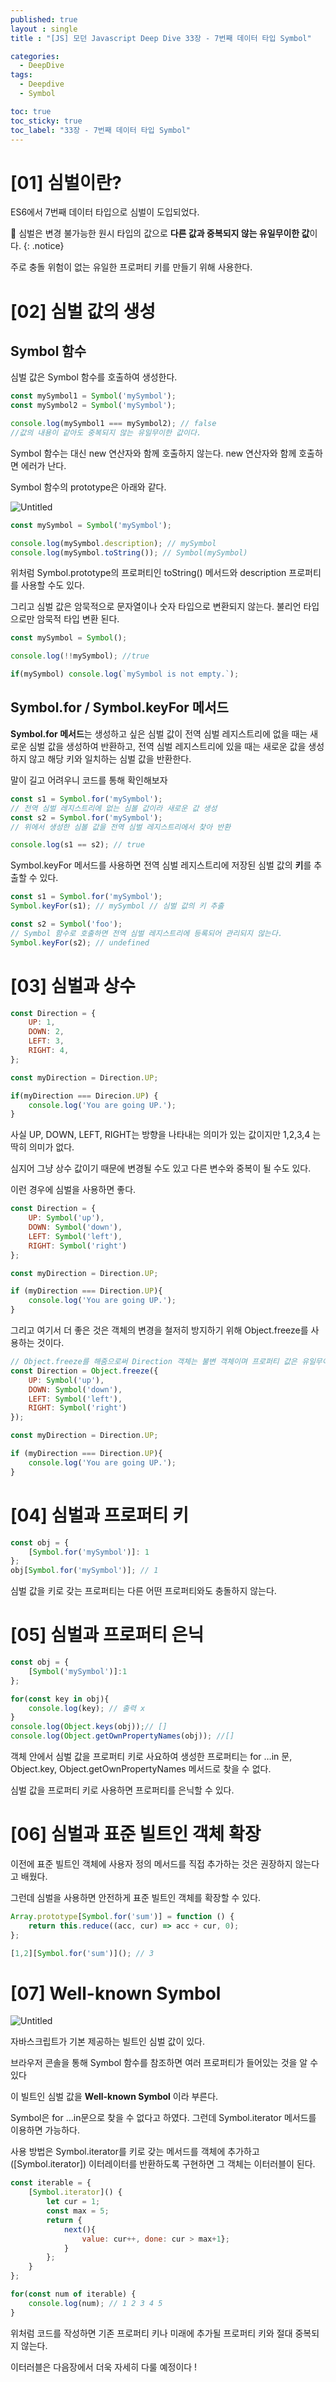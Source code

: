 ```yaml
---
published: true
layout : single
title : "[JS] 모던 Javascript Deep Dive 33장 - 7번째 데이터 타입 Symbol"

categories:
  - DeepDive
tags:
  - Deepdive
  - Symbol

toc: true
toc_sticky: true
toc_label: "33장 - 7번째 데이터 타입 Symbol"
--- 
```


# [01] 심벌이란?

ES6에서 7번째 데이터 타입으로 심벌이 도입되었다.


📌 심벌은 변경 불가능한 원시 타입의 값으로 **다른 값과 중복되지 않는 유일무이한 값**이다.
{: .notice}

주로 충돌 위험이 없는 유일한 프로퍼티 키를 만들기  위해 사용한다.

# [02] 심벌 값의 생성

## Symbol 함수

심벌 값은 Symbol 함수를 호출하여 생성한다.

```jsx
const mySymbol1 = Symbol('mySymbol');
const mySymbol2 = Symbol('mySymbol');

console.log(mySymbol1 === mySymbol2); // false
//값의 내용이 같아도 중복되지 않는 유일무이한 값이다.
```

Symbol 함수는 대신 new 연산자와 함께 호출하지 않는다. new 연산자와 함께 호출하면 에러가 난다.

Symbol 함수의 prototype은 아래와 같다.

![Untitled](/assets/images/33-1.png)

```jsx
const mySymbol = Symbol('mySymbol');

console.log(mySymbol.description); // mySymbol
console.log(mySymbol.toString()); // Symbol(mySymbol)
```

위처럼 Symbol.prototype의 프로퍼티인 toString() 메서드와 description 프로퍼티를 사용할 수도 있다.

그리고 심벌 값은 암묵적으로 문자열이나 숫자 타입으로 변환되지 않는다. 불리언 타입으로만 암묵적 타입 변환 된다.

```jsx
const mySymbol = Symbol();

console.log(!!mySymbol); //true

if(mySymbol) console.log(`mySymbol is not empty.`);
```

## Symbol.for / Symbol.keyFor 메서드

**Symbol.for 메서드**는 생성하고 싶은 심벌 값이 전역 심벌 레지스트리에 없을 때는 새로운 심벌 값을 생성하여 반환하고, 전역 심벌 레지스트리에 있을 때는 새로운 값을 생성하지 않고 해당 키와 일치하는 심벌 값을 반환한다.

말이 길고 어려우니 코드를 통해 확인해보자

```jsx
const s1 = Symbol.for('mySymbol'); 
// 전역 심벌 레지스트리에 없는 심볼 값이라 새로운 값 생성
const s2 = Symbol.for('mySymbol'); 
// 위에서 생성한 심볼 값을 전역 심벌 레지스트리에서 찾아 반환

console.log(s1 == s2); // true
```

Symbol.keyFor 메서드를 사용하면 전역 심벌 레지스트리에 저장된 심벌 값의 **키**를 추출할 수 있다.

```jsx
const s1 = Symbol.for('mySymbol');
Symbol.keyFor(s1); // mySymbol // 심벌 값의 키 추출

const s2 = Symbol('foo');
// Symbol 함수로 호출하면 전역 심벌 레지스트리에 등록되어 관리되지 않는다.
Symbol.keyFor(s2); // undefined
```

# [03] 심벌과 상수

```jsx
const Direction = {
	UP: 1,
	DOWN: 2,
	LEFT: 3,
	RIGHT: 4,
};

const myDirection = Direction.UP;

if(myDirection === Direcion.UP) {
	console.log('You are going UP.');
}
```

사실 UP, DOWN, LEFT, RIGHT는 방향을 나타내는 의미가 있는 값이지만 1,2,3,4 는 딱히 의미가 없다.

심지어 그냥 상수 값이기 때문에 변경될 수도 있고 다른 변수와 중복이 될 수도 있다.

이런 경우에 심벌을 사용하면 좋다.

```jsx
const Direction = {
	UP: Symbol('up'),
	DOWN: Symbol('down'),
	LEFT: Symbol('left'),
	RIGHT: Symbol('right')
};

const myDirection = Direction.UP;

if (myDirection === Direction.UP){
	console.log('You are going UP.');
}
```

그리고 여기서 더 좋은 것은 객체의 변경을 철저히 방지하기 위해 Object.freeze를 사용하는 것이다.

```jsx
// Object.freeze를 해줌으로써 Direction 객체는 불변 객체이며 프로퍼티 값은 유일무이한 값이 되었다.
const Direction = Object.freeze({
	UP: Symbol('up'),
	DOWN: Symbol('down'),
	LEFT: Symbol('left'),
	RIGHT: Symbol('right')
});

const myDirection = Direction.UP;

if (myDirection === Direction.UP){
	console.log('You are going UP.');
}
```

# [04] 심벌과 프로퍼티 키

```jsx
const obj = {
	[Symbol.for('mySymbol')]: 1
};
obj[Symbol.for('mySymbol')]; // 1
```

심벌 값을 키로 갖는 프로퍼티는 다른 어떤 프로퍼티와도 충돌하지 않는다.

# [05] 심벌과 프로퍼티 은닉

```jsx
const obj = {
	[Symbol('mySymbol')]:1
};

for(const key in obj){
	console.log(key); // 출력 x
}
console.log(Object.keys(obj));// []
console.log(Object.getOwnPropertyNames(obj)); //[]
```

객체 안에서 심벌 값을 프로퍼티 키로 사요하여 생성한 프로퍼티는 for …in 문, Object.key, Object.getOwnPropertyNames 메서드로 찾을 수 없다.

심벌 값을 프로퍼티 키로 사용하면 프로퍼티를 은닉할 수 있다.

# [06] 심벌과 표준 빌트인 객체 확장

이전에 표준 빌트인 객체에 사용자 정의 메서드를 직접 추가하는 것은 권장하지 않는다고 배웠다.

그런데 심벌을 사용하면 안전하게 표준 빌트인 객체를 확장할 수 있다.

```jsx
Array.prototype[Symbol.for('sum')] = function () {
	return this.reduce((acc, cur) => acc + cur, 0);
};

[1,2][Symbol.for('sum')](); // 3
```

# [07] Well-known Symbol

![Untitled](/assets/images/33-2.png)

자바스크립트가 기본 제공하는 빌트인 심벌 값이 있다.

브라우저 콘솔을 통해 Symbol 함수를 참조하면 여러 프로퍼티가 들어있는 것을 알 수 있다

이 빌트인 심벌 값을 **Well-known Symbol** 이라 부른다.

Symbol은 for …in문으로 찾을 수 없다고 하였다. 그런데 Symbol.iterator 메서드를 이용하면 가능하다.

사용 방법은 Symbol.iterator를 키로 갖는 메서드를 객체에 추가하고([Symbol.iterator]) 이터레이터를 반환하도록 구현하면 그 객체는 이터러블이 된다.

```jsx
const iterable = {
	[Symbol.iterator]() {
		let cur = 1;
		const max = 5;
		return { 
			next(){
				value: cur++, done: cur > max+1}; 
			}
		};
	}
};

for(const num of iterable) {
	console.log(num); // 1 2 3 4 5
}
```

위처럼 코드를 작성하면 기존 프로퍼티 키나 미래에 추가될 프로퍼티 키와 절대 중복되지 않는다.

이터러블은 다음장에서 더욱 자세히 다룰 예정이다 !